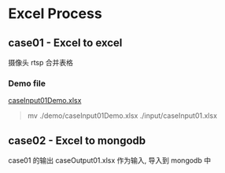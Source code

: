 # Excel Process

## case01 - Excel to excel

摄像头 rtsp 合并表格

### Demo file

[caseInput01Demo.xlsx](./demo/caseInput01Demo.xlsx)

> mv ./demo/caseInput01Demo.xlsx ./input/caseInput01.xlsx

## case02 - Excel to mongodb

case01 的输出 caseOutput01.xlsx 作为输入, 导入到 mongodb 中